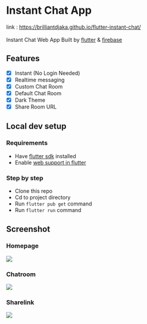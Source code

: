 # Instant Chat App
link : https://brilliantdjaka.github.io/flutter-instant-chat/
<br>
<br>
Instant Chat Web App
Built by <a href='https://flutter.dev/'>flutter</a> & <a href='https://firebase.google.com/'>firebase</a>

## Features
- [x] Instant (No Login Needed)
- [x] Realtime messaging
- [x] Custom Chat Room
- [x] Default Chat Room
- [x] Dark Theme
- [x] Share Room URL

## Local dev setup
### Requirements
- Have <a href='https://flutter.dev/docs/get-started/install'>flutter sdk</a> installed
- Enable <a href='https://flutter.dev/docs/get-started/web'>web support in flutter</a>
### Step by step 
- Clone this repo
- Cd to project directory
- Run `flutter pub get` command
- Run `flutter run` command

## Screenshot
### Homepage
<img src="https://raw.githubusercontent.com/brilliantDjaka/flutter-instant-chat/master/screenshots/homepage.png"></img>

### Chatroom
<img src="https://raw.githubusercontent.com/brilliantDjaka/flutter-instant-chat/master/screenshots/chatroom.png"></img>

### Sharelink
<img src="https://raw.githubusercontent.com/brilliantDjaka/flutter-instant-chat/master/screenshots/sharelink.png"></img>

